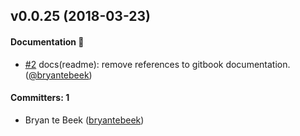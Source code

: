 
## v0.0.25 (2018-03-23)

#### Documentation :book:
* [#2](https://github.com/risio/framework/pull/2) docs(readme): remove references to gitbook documentation. ([@bryantebeek](https://github.com/bryantebeek))

#### Committers: 1
- Bryan te Beek ([bryantebeek](https://github.com/bryantebeek))
